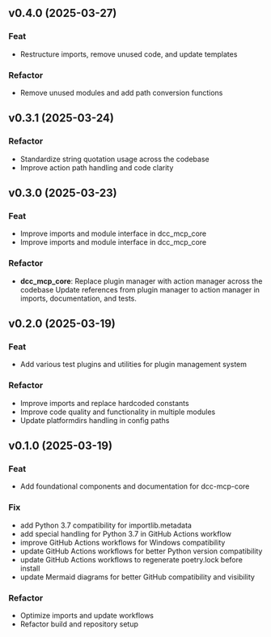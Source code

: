 ## v0.4.0 (2025-03-27)

### Feat

- Restructure imports, remove unused code, and update templates

### Refactor

- Remove unused modules and add path conversion functions

## v0.3.1 (2025-03-24)

### Refactor

- Standardize string quotation usage across the codebase
- Improve action path handling and code clarity

## v0.3.0 (2025-03-23)

### Feat

- Improve imports and module interface in dcc_mcp_core
- Improve imports and module interface in dcc_mcp_core

### Refactor

- **dcc_mcp_core**: Replace plugin manager with action manager across the codebase Update references from plugin manager to action manager in imports, documentation, and tests.

## v0.2.0 (2025-03-19)

### Feat

- Add various test plugins and utilities for plugin management system

### Refactor

- Improve imports and replace hardcoded constants
- Improve code quality and functionality in multiple modules
- Update platformdirs handling in config paths

## v0.1.0 (2025-03-19)

### Feat

- Add foundational components and documentation for dcc-mcp-core

### Fix

- add Python 3.7 compatibility for importlib.metadata
- add special handling for Python 3.7 in GitHub Actions workflow
- improve GitHub Actions workflows for Windows compatibility
- update GitHub Actions workflows for better Python version compatibility
- update GitHub Actions workflows to regenerate poetry.lock before install
- update Mermaid diagrams for better GitHub compatibility and visibility

### Refactor

- Optimize imports and update workflows
- Refactor build and repository setup
